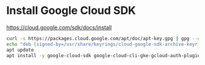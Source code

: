 # Install Google Cloud SDK	

https://cloud.google.com/sdk/docs/install	

```sh	
curl -s https://packages.cloud.google.com/apt/doc/apt-key.gpg | gpg --dearmor -o /usr/share/keyrings/cloud-google-sdk-archive-keyring.gpg	
echo "deb [signed-by=/usr/share/keyrings/cloud-google-sdk-archive-keyring.gpg] http://packages.cloud.google.com/apt cloud-sdk main" > /etc/apt/sources.list.d/google-cloud-sdk.list	
apt update	
apt install -y google-cloud-sdk google-cloud-cli-gke-gcloud-auth-plugin
```
